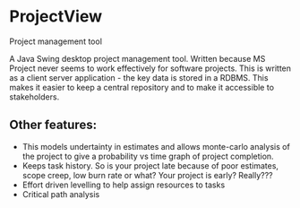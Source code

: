 # ProjectView
Project management tool

A Java Swing desktop project management tool.  Written because MS Project never seems to work effectively for software projects.  This is written as a client server application - the key data is stored in a RDBMS.  This makes it easier to keep a central repository and to make it accessible to stakeholders.

## Other features:
* This models undertainty in estimates and allows monte-carlo analysis of the project to give a probability vs time graph of project completion. 
* Keeps task history.  So is your project late because of poor estimates, scope creep, low burn rate or what?  Your project is early?  Really???
* Effort driven levelling to help assign resources to tasks
* Critical path analysis

